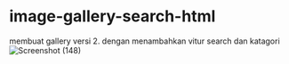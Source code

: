 # image-gallery-search-html
membuat gallery versi 2. dengan menambahkan vitur search dan katagori  
![Screenshot (148)](https://user-images.githubusercontent.com/81865062/156873253-fb454fe1-5778-4a01-b8ee-fc2655026be9.png)
